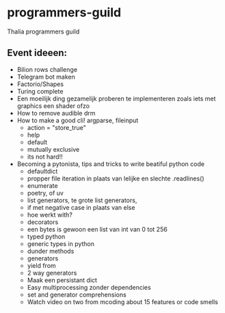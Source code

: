# programmers-guild
Thalia programmers guild 

## Event ideeen:

- Bilion rows challenge
- Telegram bot maken
- Factorio/Shapes
- Turing complete
- Een moeilijk ding gezamelijk proberen te implementeren zoals iets met graphics een shader ofzo
- How to remove audible drm
- How to make a good cli! argparse, fileinput
  - action = "store_true"
  - help
  - default
  - mutually exclusive
  - its not hard!!
- Becoming a pytonista, tips and tricks to write beatiful python code
  - defaultdict
  - propper file iteration in plaats van lelijke en slechte .readlines()
  - enumerate
  - poetry, of uv
  - list generators, te grote list generators,
  - if met negative case in plaats van else
  - hoe werkt with?  
  - decorators
  - een bytes is gewoon een list van int van 0 tot 256
  - typed python
  - generic types in python
  - dunder methods
  - generators
  - yield from
  - 2 way generators 
  - Maak een persistant dict
  - Easy multiprocessing zonder dependencies
  - set and generator comprehensions
  - Watch video on two from mcoding about 15 features or code smells
